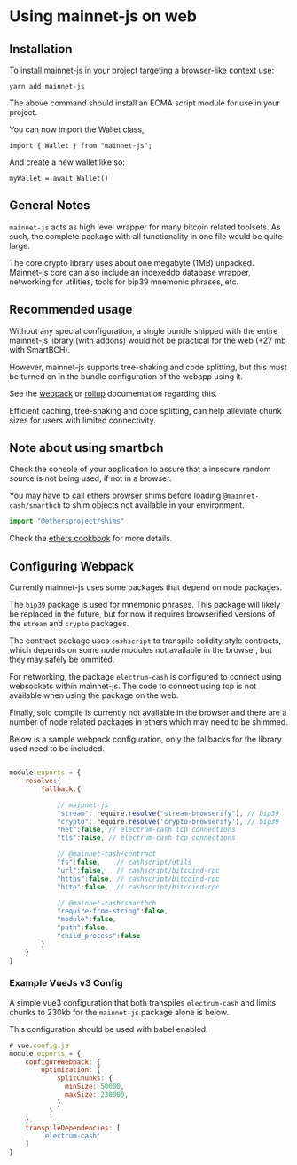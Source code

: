 # Using mainnet-js on web

## Installation

To install mainnet-js in your project targeting a browser-like context use:

    yarn add mainnet-js

The above command should install an ECMA script module for use in your project.

You can now import the Wallet class,

    import { Wallet } from "mainnet-js";

And create a new wallet like so:

    myWallet = await Wallet()



## General Notes

`mainnet-js` acts as high level wrapper for many bitcoin related toolsets. As such, the complete package with all functionality in one file would be quite large.

The core crypto library uses about one megabyte (1MB) unpacked. Mainnet-js core can also include an indexeddb database wrapper, networking for utilities, tools for bip39 mnemonic phrases, etc. 

## Recommended usage 

Without any special configuration, a single bundle shipped with the entire mainnet-js library (with addons) would not be practical for the web (+27 mb with SmartBCH). 

However, mainnet-js supports tree-shaking and code splitting, but this must be turned on in the bundle configuration of the webapp using it. 


See the [webpack](https://webpack.js.org/guides/tree-shaking/) or [rollup](https://rollupjs.org/guide/en/#tree-shaking) documentation regarding this.

Efficient caching, tree-shaking and code splitting, can help alleviate chunk sizes for users with limited connectivity.

## Note about using smartbch

Check the console of your application to assure that a insecure random source is not being used, if not in a browser. 

You may have to call ethers browser shims before loading `@mainnet-cash/smartbch` to shim objects not available in your environment.

```js
import "@ethersproject/shims"
```

Check the [ethers cookbook](https://docs.ethers.io/v5/cookbook/react-native/#cookbook-reactnative-shims) for more details.

## Configuring Webpack

Currently mainnet-js uses some packages that depend on node packages.  

The `bip39` package is used for mnemonic phrases. This package will likely be replaced in the future, but for now it requires browserified versions of the `stream` and `crypto` packages.

The contract package uses `cashscript` to transpile solidity style contracts, which depends on some node modules not available in the browser, but they may safely be ommited.

For networking, the package `electrum-cash` is configured to connect using websockets within mainnet-js. The code to connect using tcp is not available when using the package on the web.

Finally, solc compile is currently not available in the browser and there are a number of node related packages in ethers which may need to be shimmed.


Below is a sample webpack configuration, only the fallbacks for the library used need to be included.


```js

module.exports = {
    resolve:{
        fallback:{

            // mainnet-js
            "stream": require.resolve("stream-browserify"), // bip39
            "crypto": require.resolve('crypto-browserify'), // bip39
            "net":false, // electrum-cash tcp connections
            "tls":false, // electrum-cash tcp connections

            // @mainnet-cash/contract
            "fs":false,    // cashscript/utils
            "url":false,   // cashscript/bitcoind-rpc
            "https":false, // cashscript/bitcoind-rpc
            "http":false,  // cashscript/bitcoind-rpc

            // @mainnet-cash/smartbch
            "require-from-string":false,
            "module":false,
            "path":false,
            "child_process":false
        }
    }
}

```




### Example VueJs v3 Config 

A simple vue3 configuration that both transpiles `electrum-cash` and limits chunks to 230kb for the `mainnet-js` package alone is below.

This configuration should be used with babel enabled. 

```js
# vue.config.js
module.exports = {
    configureWebpack: {
        optimization: {
            splitChunks: {
              minSize: 50000,
              maxSize: 230000,
            }
          }
    },
    transpileDependencies: [
        'electrum-cash'
    ]
}
```